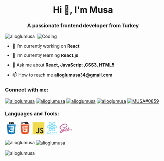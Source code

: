<h1 align="center">Hi 👋, I'm Musa</h1>
<h3 align="center">A passionate frontend developer from Turkey</h3>
<img align="right" alt="Coding" width="400" src="https://miro.medium.com/max/1360/1*IRGHmiGsa16stedQvIaZfw.gif">
<p align="left"> <img src="https://komarev.com/ghpvc/?username=alioglumusa&label=Profile%20views&color=0e75b6&style=flat" alt="alioglumusa" /> </p>

- 🔭 I’m currently working on **React**

- 🌱 I’m currently learning **React.js**

- 💬 Ask me about **React, JavaScript ,CSS3, HTML5**

- 📫 How to reach me **alioglumusa34@gmail.com**

<h3 align="left">Connect with me:</h3>
<p align="left">
<a href="https://codepen.io/alioglumusa" target="blank"><img align="center" src="https://raw.githubusercontent.com/rahuldkjain/github-profile-readme-generator/master/src/images/icons/Social/codepen.svg" alt="alioglumusa" height="30" width="40" /></a>
<a href="https://linkedin.com/in/alioglumusa" target="blank"><img align="center" src="https://raw.githubusercontent.com/rahuldkjain/github-profile-readme-generator/master/src/images/icons/Social/linked-in-alt.svg" alt="alioglumusa" height="30" width="40" /></a>
<a href="https://codesandbox.com/alioglumusa" target="blank"><img align="center" src="https://raw.githubusercontent.com/rahuldkjain/github-profile-readme-generator/master/src/images/icons/Social/codesandbox.svg" alt="alioglumusa" height="30" width="40" /></a>
<a href="https://medium.com/alioglumusa" target="blank"><img align="center" src="https://raw.githubusercontent.com/rahuldkjain/github-profile-readme-generator/master/src/images/icons/Social/medium.svg" alt="alioglumusa" height="30" width="40" /></a>
<a href="https://discord.gg/MUSA#0859" target="blank"><img align="center" src="https://raw.githubusercontent.com/rahuldkjain/github-profile-readme-generator/master/src/images/icons/Social/discord.svg" alt="MUSA#0859" height="30" width="40" /></a>
</p>

<h3 align="left">Languages and Tools:</h3>
<p align="left"> <a href="https://www.w3schools.com/css/" target="_blank" rel="noreferrer"> <img src="https://raw.githubusercontent.com/devicons/devicon/master/icons/css3/css3-original-wordmark.svg" alt="css3" width="40" height="40"/> </a> <a href="https://www.w3.org/html/" target="_blank" rel="noreferrer"> <img src="https://raw.githubusercontent.com/devicons/devicon/master/icons/html5/html5-original-wordmark.svg" alt="html5" width="40" height="40"/> </a> <a href="https://developer.mozilla.org/en-US/docs/Web/JavaScript" target="_blank" rel="noreferrer"> <img src="https://raw.githubusercontent.com/devicons/devicon/master/icons/javascript/javascript-original.svg" alt="javascript" width="40" height="40"/> </a> <a href="https://reactjs.org/" target="_blank" rel="noreferrer"> <img src="https://raw.githubusercontent.com/devicons/devicon/master/icons/react/react-original-wordmark.svg" alt="react" width="40" height="40"/> </a> <a href="https://sass-lang.com" target="_blank" rel="noreferrer"> <img src="https://raw.githubusercontent.com/devicons/devicon/master/icons/sass/sass-original.svg" alt="sass" width="40" height="40"/> </a> </p>

<p><img align="left" src="https://github-readme-stats.vercel.app/api/top-langs?username=alioglumusa&show_icons=true&locale=en&layout=compact" alt="alioglumusa" /></p>

<p>&nbsp;<img align="center" src="https://github-readme-stats.vercel.app/api?username=alioglumusa&show_icons=true&locale=en" alt="alioglumusa" /></p>

<p><img align="center" src="https://github-readme-streak-stats.herokuapp.com/?user=alioglumusa&" alt="alioglumusa" /></p>

